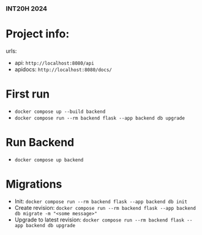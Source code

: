 ### INT20H 2024

# Project info:
urls:
- api: `http://localhost:8080/api`
- apidocs: `http://localhost:8080/docs/`


# First run
- `docker compose up --build backend`
- `docker compose run --rm backend flask --app backend db upgrade`


# Run Backend
- `docker compose up backend`


# Migrations
- Init: `docker compose run --rm backend flask --app backend db init`
- Create revision: `docker compose run --rm backend flask --app backend db migrate -m "<some message>"`
- Upgrade to latest revision: `docker compose run --rm backend flask --app backend db upgrade`
